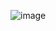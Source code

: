 ![image](https://assets.leetcode.com/users/images/4e161629-3c4a-4211-9d79-f245747fd93a_1653871420.1177404.png)
​